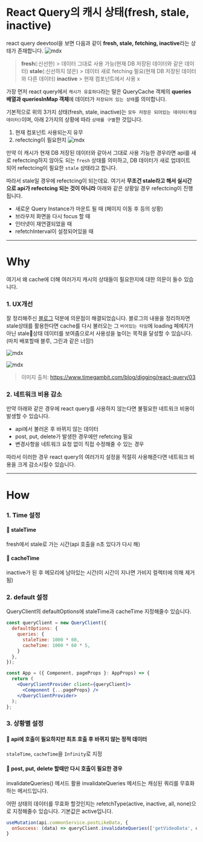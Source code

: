 
# React Query의 캐시 상태(fresh, stale, inactive)

react query deevtool을 보면 다음과 같이 **fresh, stale, fetching, inactive**라는 상태가 존재합니다.
![mdx](https://velog.velcdn.com/images/boyeon_jeong/post/0bf44066-16bd-46e6-9b31-f8319aaa0697/image.png)

> **fresh**(:신선한) > 데이터 그대로 사용 가능(현재 DB 저장된 데이터와 같은 데이터)
**stale**(:신선하지 않은) > 데이터 새로 fetching 필요(현재 DB 저장된 데이터와 다른 데이터)
**inactive** > 현재 컴포넌트에서 사용 x

가장 먼저 react query에서 `캐시가 유효하다`라는 말은 QueryCache 객체의 **queries 배열과 queriesInMap 객체**에 데이터가 `저장되어 있는 상태`를 의미합니다. 

기본적으로 위의 3가지 상태(fresh, stale, inactive)는 `모두 저장은 되어있는 데이터(캐싱 데이터)`이며, 아래 2가지의 상황에 따라 `상태를 구별`한 것입니다.
1. 현재 컴포넌트 사용되는지 유무
2. refectcing이 필요한지
![mdx](https://velog.velcdn.com/images/boyeon_jeong/post/a5aa06d7-cd7e-4964-8cff-175d6bb2c9b1/image.png)


만약 이 캐시가 현재 DB 저장된 데이터와 같아서 그대로 사용 가능한 경우라면 api를 새로 refectcing하지 않아도 되는 `fresh` 상태를 의미하고, DB 데이터가 새로 업데이트 되어 refectcing이 필요한 `stale` 상태라고 합니다.

따라서 stale일 경우에 refectcing이 되는데요. 여기서 **무조건 stale라고 해서 실시간으로 api가 refectcing 되는 것이 아니라** 아래와 같은 상황일 경우 refectcing이 진행됩니다.
- 새로운 Query Instance가 마운트 될 때 (페이지 이동 후 등의 상황)
- 브라우저 화면을 다시 focus 할 때
- 인터넷이 재연결되었을 때
- refetchInterval이 설정되어있을 때

---

# Why
여기서 왜 cache에 더해 여러가지 캐시의 상태들이 필요한지에 대한 의문이 들수 있습니다.
### 1. UX개선
잘 정리해주신 [블로그](https://www.timegambit.com/blog/digging/react-query/03) 덕분에 의문점이 해결되었습니다. 블로그의 내용을 정리하자면 stale상태를 활용한다면 cache를 다시 불러오는 그 `비어있는 타임`에 loading 페에지가 아닌 stale상태 데이터를 보여줌으로서 사용성을 높이는 목적을 달성할 수 있습니다. (마치 배포할때 블루, 그린과 같은 너낌!)

![mdx](https://velog.velcdn.com/images/boyeon_jeong/post/b76bffdc-dd3a-4109-a84b-d9695ac807c5/image.png)

![mdx](https://velog.velcdn.com/images/boyeon_jeong/post/2558ffe4-eba1-4d9d-babf-31d57088b5e1/image.png)

> 이미지 출처: https://www.timegambit.com/blog/digging/react-query/03

### 2. 네트워크 비용 감소
만약 아래와 같은 경우에 react query를 사용하지 않는다면 불필요한 네트워크 비용이 발생할 수 있습니다.

- api에서 불러온 후 바뀌지 않는 데이터
- post, put, delete가 발생한 경우에만 refetcing 필요
- 변경사항을 네트워크 요청 없이 직접 수정해줄 수 있는 경우

따라서 이러한 경우 react query의 여러가지 설정을 적절히 사용해준다면 네트워크 비용을 크게 감소시킬수 있습니다.

---

# How
### 1. Time 설정
#### 📌 staleTime
fresh에서 stale로 가는 시간(api 호출을 n초 있다가 다시 해)

#### 📌 cacheTime
inactive가 된 후 메모리에 남아있는 시간(이 시간이 지나면 가비지 컬렉터에 의해 제거됨)

### 2. default 설정
QueryClient의 defaultOptions에 staleTime과 cacheTime 지정해줄수 있습니다.
```jsx
const queryClient = new QueryClient({
  defaultOptions: {
    queries: {
      staleTime: 1000 * 60,
      cacheTime: 1000 * 60 * 5,
    }
  },
});

const App = ({ Component, pageProps }: AppProps) => {
  return (
    <QueryClientProvider client={queryClient}>
      <Component {...pageProps} />
    </QueryClientProvider>
  );
};
```

### 3. 상황별 설정

#### 📌 api에 호출이 필요하지만 최초 호출 후 바뀌지 않는 정적 데이터
`staleTime`, `cacheTime`을 `Infinity`로 지정

#### 📌 post, put, delete 할때만 다시 호출이 필요한 경우
invalidateQueries() 메서드 활용
invalidateQueries 메서드는 캐싱된 쿼리를 무효화하는 메서드입니다.

어떤 상태의 데이터를 무효화 할것인지는 refetchType(active, inactive, all, none)으로 지정해줄수 있습니다. 기본값은 active입니다.
```jsx
useMutation(api.commonService.postLikeData, {
  onSuccess: (data) => queryClient.invalidateQueries(['getVideoData', data.newsId]);
}
```




